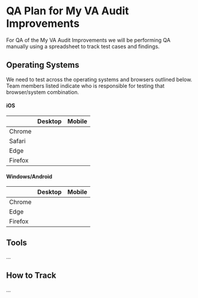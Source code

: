 # QA Plan for My VA Audit Improvements
For QA of the My VA Audit Improvements we will be performing QA manually using a spreadsheet to track test cases and findings.


## Operating Systems

We need to test across the operating systems and browsers outlined below. Team members listed indicate who is responsible for testing that browser/system combination.

#### iOS
|         | Desktop | Mobile|
|---------|---------|-------|
| Chrome  |         |       |
| Safari  |         |       |
| Edge    |         |       |
| Firefox |         |       |

#### Windows/Android
|         | Desktop | Mobile|
|---------|---------|-------|
| Chrome  |         |       |
| Edge    |         |       |
| Firefox |         |       |


## Tools
...

## How to Track
...
